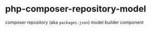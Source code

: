 php-composer-repository-model
=============================

composer repository (aka `packages.json`) model builder component
